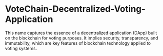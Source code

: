 # VoteChain-Decentralized-Voting-Application
This name captures the essence of a decentralized application (DApp) built on the blockchain for voting purposes. It implies security, transparency, and immutability, which are key features of blockchain technology applied to voting systems.
